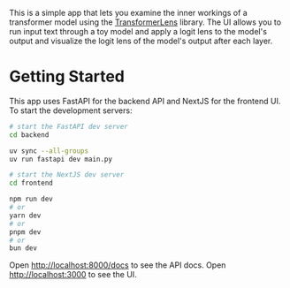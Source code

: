This is a simple app that lets you examine the inner workings of a transformer model using the [TransformerLens](https://github.com/TransformerLensOrg/TransformerLens) library. The UI allows you
to run input text through a toy model and apply a logit lens to the model's output and visualize the
logit lens of the model's output after each layer.

# Getting Started
This app uses FastAPI for the backend API and NextJS for the frontend UI. To start the
development servers:

```bash
# start the FastAPI dev server
cd backend

uv sync --all-groups
uv run fastapi dev main.py     
```

```bash
# start the NextJS dev server
cd frontend

npm run dev
# or
yarn dev
# or
pnpm dev
# or
bun dev
```

Open [http://localhost:8000/docs](http://localhost:8000/docs) to see the API docs.
Open [http://localhost:3000](http://localhost:3000) to see the UI.